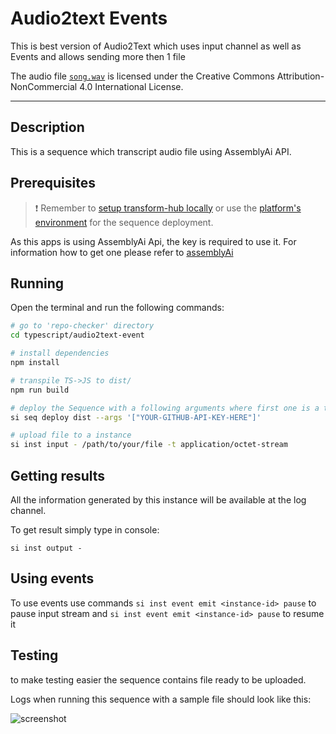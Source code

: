 # Audio2text Events

This is best version of Audio2Text which uses input channel as well as Events and allows sending more then 1 file

The audio file
<a href="https://salford.figshare.com/collections/HARVARD_speech_corpus_-_audio_recording_2019/4437578" target="_blank">`song.wav`</a> is licensed under the Creative Commons Attribution-NonCommercial 4.0 International License.

___

## Description

This is a sequence which transcript audio file using AssemblyAi API.

## Prerequisites

> ❗ Remember to [setup transform-hub locally](https://docs.scramjet.org/transform-hub/installation) or use the [platform's environment](https://docs.scramjet.org/platform/get-started/) for the sequence deployment.

As this apps is using AssemblyAi Api, the key is required to use it. For information how to get one please refer to [assemblyAi](https://www.assemblyai.com/)

## Running

Open the terminal and run the following commands:

```bash
# go to 'repo-checker' directory
cd typescript/audio2text-event

# install dependencies
npm install

# transpile TS->JS to dist/
npm run build

# deploy the Sequence with a following arguments where first one is a time interval in ms which determines how often to check for data and second is github api key
si seq deploy dist --args '["YOUR-GITHUB-API-KEY-HERE"]'

# upload file to a instance
si inst input - /path/to/your/file -t application/octet-stream

```

## Getting results

All the information generated by this instance will be available at the log channel.

To get result simply type in console:

`si inst output - `

## Using events

To use events use commands `si inst event emit <instance-id> pause` to pause input stream and `si inst event emit <instance-id> pause` to resume it

## Testing

to make testing easier the sequence contains file ready to be uploaded.

Logs when running this sequence with a sample file should look like this:

![screenshot](https://github.com/scramjetorg/platform-samples/assets/53794300/1184b241-b11f-4b5a-b169-94b21ffcd44a)
